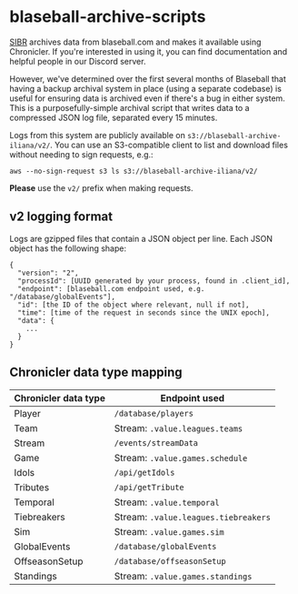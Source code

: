# blaseball-archive-scripts

[SIBR](https://sibr.dev) archives data from blaseball.com and makes it available using Chronicler. If you're interested in using it, you can find documentation and helpful people in our Discord server.

However, we've determined over the first several months of Blaseball that having a backup archival system in place (using a separate codebase) is useful for ensuring data is archived even if there's a bug in either system. This is a purposefully-simple archival script that writes data to a compressed JSON log file, separated every 15 minutes.

Logs from this system are publicly available on `s3://blaseball-archive-iliana/v2/`. You can use an S3-compatible client to list and download files without needing to sign requests, e.g.:

```
aws --no-sign-request s3 ls s3://blaseball-archive-iliana/v2/
```

**Please** use the `v2/` prefix when making requests.

## v2 logging format

Logs are gzipped files that contain a JSON object per line. Each JSON object has the following shape:

```
{
  "version": "2",
  "processId": [UUID generated by your process, found in .client_id],
  "endpoint": [blaseball.com endpoint used, e.g. "/database/globalEvents"],
  "id": [the ID of the object where relevant, null if not],
  "time": [time of the request in seconds since the UNIX epoch],
  "data": {
    ...
  }
}
```

## Chronicler data type mapping

| Chronicler data type | Endpoint used |
| -------------------- | ------------- |
| Player | `/database/players` |
| Team | Stream: `.value.leagues.teams` |
| Stream | `/events/streamData` |
| Game | Stream: `.value.games.schedule` |
| Idols | `/api/getIdols` |
| Tributes | `/api/getTribute` |
| Temporal | Stream: `.value.temporal` |
| Tiebreakers | Stream: `.value.leagues.tiebreakers` |
| Sim | Stream: `.value.games.sim` |
| GlobalEvents | `/database/globalEvents` |
| OffseasonSetup | `/database/offseasonSetup` |
| Standings | Stream: `.value.games.standings` |

